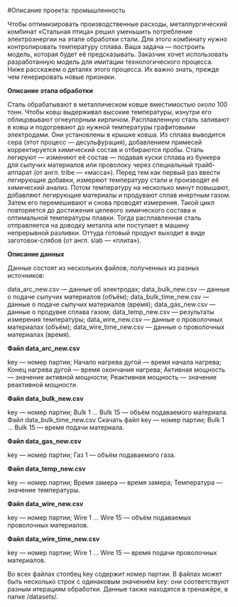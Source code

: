 #Описание проекта: промышленность

Чтобы оптимизировать производственные расходы, металлургический комбинат «Стальная птица» решил уменьшить потребление электроэнергии на этапе обработки стали. Для этого комбинату нужно контролировать температуру сплава. Ваша задача — построить модель, которая будет её предсказывать. 
Заказчик хочет использовать разработанную модель для имитации технологического процесса. Ниже расскажем о деталях этого процесса. Их важно знать, прежде чем генерировать новые признаки.

**Описание этапа обработки**

Сталь обрабатывают в металлическом ковше вместимостью около 100 тонн. Чтобы ковш выдерживал высокие температуры, изнутри его облицовывают огнеупорным кирпичом. Расплавленную сталь заливают в ковш и подогревают до нужной температуры графитовыми электродами. Они установлены в крышке ковша. 
Из сплава выводится сера (этот процесс — десульфурация), добавлением примесей корректируется химический состав и отбираются пробы. Сталь легируют — изменяют её состав — подавая куски сплава из бункера для сыпучих материалов или проволоку через специальный трайб-аппарат (от англ. tribe — «масса»).
Перед тем как первый раз ввести легирующие добавки, измеряют температуру стали и производят её химический анализ. Потом температуру на несколько минут повышают, добавляют легирующие материалы и продувают сплав инертным газом. Затем его перемешивают и снова проводят измерения. Такой цикл повторяется до достижения целевого химического состава и оптимальной температуры плавки.
Тогда расплавленная сталь отправляется на доводку металла или поступает в машину непрерывной разливки. Оттуда готовый продукт выходит в виде заготовок-слябов (от англ. slab — «плита»).

**Описание данных**

Данные состоят из нескольких файлов, полученных из разных источников:

data_arc_new.csv — данные об электродах;
data_bulk_new.csv — данные о подаче сыпучих материалов (объём);
data_bulk_time_new.csv — данные о подаче сыпучих материалов (время);
data_gas_new.csv — данные о продувке сплава газом;
data_temp_new.csv — результаты измерения температуры;
data_wire_new.csv — данные о проволочных материалах (объём);
data_wire_time_new.csv — данные о проволочных материалах (время).

**Файл data_arc_new.csv**

key — номер партии;
Начало нагрева дугой — время начала нагрева;
Конец нагрева дугой — время окончания нагрева;
Активная мощность — значение активной мощности;
Реактивная мощность — значение реактивной мощности.

**Файл data_bulk_new.csv**

key — номер партии;
Bulk 1 … Bulk 15 — объём подаваемого материала.
Файл data_bulk_time_new.csv
Скачать файл
key — номер партии;
Bulk 1 … Bulk 15 — время подачи материала.

**Файл data_gas_new.csv**

key — номер партии;
Газ 1 — объём подаваемого газа.

**Файл data_temp_new.csv**

key — номер партии;
Время замера — время замера;
Температура — значение температуры.

**Файл data_wire_new.csv**

key — номер партии;
Wire 1 … Wire 15 — объём подаваемых проволочных материалов.

**Файл data_wire_time_new.csv**

key — номер партии;
Wire 1 … Wire 15 — время подачи проволочных материалов.

Во всех файлах столбец key содержит номер партии. В файлах может быть несколько строк с одинаковым значением key: они соответствуют разным итерациям обработки.
Данные также находятся в тренажёре, в папке /datasets/.